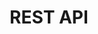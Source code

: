 ---
weight: 700
title: "REST API"
description: "Documentation for the public REST API"
icon: api
images: []
---
